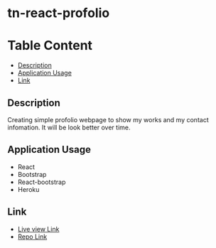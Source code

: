 # tn-react-profolio

# Table Content
- [Description](#Description)
- [Application Usage](#Application-Usage)
- [Link](#Link)

## Description
Creating simple profolio webpage to show my works and my contact infomation. It will be look better over time.

## Application Usage
* React
* Bootstrap
* React-bootstrap
* Heroku

## Link
* [Live view Link](https://tn-profolio.herokuapp.com/)
* [Repo Link](https://github.com/trucn0215/tn-react-profolio)
